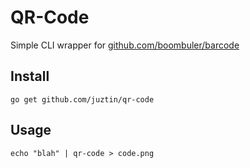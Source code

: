 # QR-Code

Simple CLI wrapper for [github.com/boombuler/barcode](github.com/boombuler/barcode)

## Install

```
go get github.com/juztin/qr-code
```

## Usage

```
echo "blah" | qr-code > code.png
```
